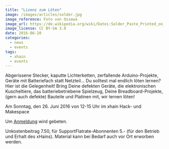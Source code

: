 ```yaml
---
title: "Lizenz zum Löten"
image: /images/articles/solder.jpg
image_reference: Foto von Ossewa
image_url: https://de.wikipedia.org/wiki/Datei:Solder_Paste_Printed_on_a_PCB.jpg
image_license: CC BY-SA 3.0
date: 2016-06-20
categories:
  - news
  - events
tags:
  - xhain
  - events
---
```


Abgerissene Stecker, kaputte Lichterketten, zerfallende Arduino-Projekte, Geräte mit Batteriefach statt Netzteil… Du
solltest mal endlich löten lernen? Hier ist die Gelegenheit! Bring Deine defekten Geräte, die elektronischen Kuscheltiere, das batteriebetriebene Spielzeug, Deine Breadboard-Projekte, (gern auch defekte) Bauteile und Platinen mit, wir lernen löten!

Am Sonntag, den 26. Juni 2016 von 12-15 Uhr im xhain Hack- und Makespace

<!--more-->

Um <a href="mailto:info@x-hain.de">Anmeldung</a> wird gebeten.

Unkostenbeitrag 7.50, für SupportFlatrate-Abonnenten 5.- (für den Betrieb und Erhalt des xHains).
Material kann bei Bedarf auch vor Ort erworben werden.

